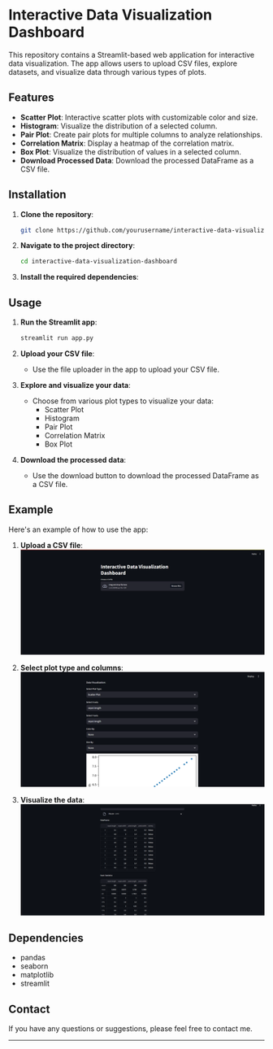 # Interactive Data Visualization Dashboard

This repository contains a Streamlit-based web application for interactive data visualization. The app allows users to upload CSV files, explore datasets, and visualize data through various types of plots. 

## Features

- **Scatter Plot**: Interactive scatter plots with customizable color and size.
- **Histogram**: Visualize the distribution of a selected column.
- **Pair Plot**: Create pair plots for multiple columns to analyze relationships.
- **Correlation Matrix**: Display a heatmap of the correlation matrix.
- **Box Plot**: Visualize the distribution of values in a selected column.
- **Download Processed Data**: Download the processed DataFrame as a CSV file.

## Installation

1. **Clone the repository**:
    ```bash
    git clone https://github.com/yourusername/interactive-data-visualization-dashboard.git
    ```
   
2. **Navigate to the project directory**:
    ```bash
    cd interactive-data-visualization-dashboard
    ```

3. **Install the required dependencies**:

## Usage

1. **Run the Streamlit app**:
    ```bash
    streamlit run app.py
    ```

2. **Upload your CSV file**:
   - Use the file uploader in the app to upload your CSV file.

3. **Explore and visualize your data**:
   - Choose from various plot types to visualize your data:
     - Scatter Plot
     - Histogram
     - Pair Plot
     - Correlation Matrix
     - Box Plot

4. **Download the processed data**:
   - Use the download button to download the processed DataFrame as a CSV file.

## Example

Here's an example of how to use the app:

1. **Upload a CSV file**:
   ![Upload CSV](screenshots/upload_csv.PNG)

2. **Select plot type and columns**:
   ![Select Plot Type](screenshots/select_plot.PNG)

3. **Visualize the data**:
   ![Visualize Data](screenshots/visualize_data.PNG)

## Dependencies

- pandas
- seaborn
- matplotlib
- streamlit

## Contact

If you have any questions or suggestions, please feel free to contact me.

---

